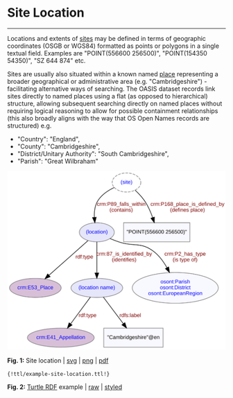 # Site Location
***
Locations and extents of [sites](ld4he-site.md) may be defined in terms of geographic coordinates (OSGB or WGS84) formatted as points or polygons in a single textual field. Examples are "POINT(556600 256500)", "POINT(154350 54350)", "SZ 644 874" etc.

Sites are usually also situated within a known named [place](ld4he-place.md) representing a broader geographical or administrative area (e.g. "Cambridgeshire") - facilitating alternative ways of searching. The OASIS dataset records link sites directly to named places using a flat (as opposed to hierarchical) structure, allowing subsequent searching directly on named places without requiring logical reasoning to allow for possible containment relationships (this also broadly aligns with the way that OS Open Names records are structured) e.g.

* "Country": "England",
* "County": "Cambridgeshire",
* "District/Unitary Authority": "South Cambridgeshire",
* "Parish": "Great Wilbraham"

![site location](img/ld4he-site-location.svg)

**Fig. 1:** Site location | [svg](img/ld4he-site-location.svg) | [png](img/ld4he-site-location.png) | [pdf](img/ld4he-site-location.pdf)

```turtle
{!ttl/example-site-location.ttl!}
```
**Fig. 2:** [Turtle RDF](https://www.w3.org/TR/turtle/) example | [raw](ttl/example-site-location.ttl) | [styled](https://cdn.rawgit.com/niklasl/ldtr/v0.2.2/demo/?url=https://cbinding.github.io/LD4HE/ttl/example-site-location.ttl)


